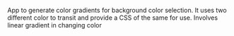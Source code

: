 App to generate color gradients for background color selection. 
It uses two different color to transit and provide a CSS of the same for use. 
Involves linear gradient in changing color
